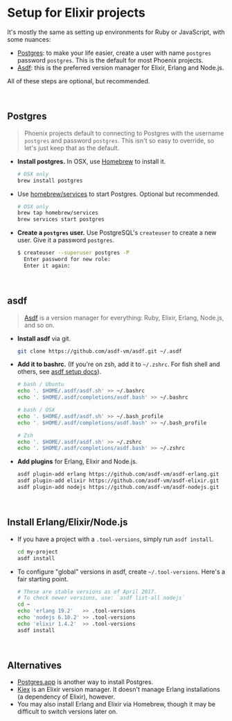 # Setup for Elixir projects

It's mostly the same as setting up environments for Ruby or JavaScript, with some nuances:

- [Postgres](#postgres): to make your life easier, create a user with name `postgres` password `postgres`. This is the default for most Phoenix projects.
- [Asdf](#asdf): this is the preferred version manager for Elixir, Erlang and Node.js.

All of these steps are optional, but recommended.

<br>

## Postgres

> Phoenix projects default to connecting to Postgres with the username `postgres` and password `postgres`. This isn't so easy to override, so let's just keep that as the default.

* __Install postgres.__ In OSX, use [Homebrew](http://brew.sh/) to install it.

  ```sh
  # OSX only
  brew install postgres
  ```

* Use [homebrew/services](http://github.com/homebrew/homebrew-services) to start Postgres. Optional but recommended.

  ```sh
  # OSX only
  brew tap homebrew/services
  brew services start postgres
  ```

* __Create a `postgres` user.__ Use PostgreSQL's `createuser` to create a new user. Give it a password `postgres`.

  ```sh
  $ createuser --superuser postgres -P
    Enter password for new role:
    Enter it again:
  ```

<br>

## asdf

> [Asdf](https://github.com/asdf-vm/asdf) is a version manager for everything: Ruby, Elixir, Erlang, Node.js, and so on.

* __Install asdf__ via git.

  ```sh
  git clone https://github.com/asdf-vm/asdf.git ~/.asdf
  ```

* __Add it to bashrc.__ (If you're on zsh, add it to `~/.zshrc`. For fish shell and others, see [asdf setup docs](https://github.com/asdf-vm/asdf#setup)).

  ```sh
  # bash / Ubuntu
  echo '. $HOME/.asdf/asdf.sh' >> ~/.bashrc
  echo '. $HOME/.asdf/completions/asdf.bash' >> ~/.bashrc
  ```

  ```sh
  # bash / OSX
  echo '. $HOME/.asdf/asdf.sh' >> ~/.bash_profile
  echo '. $HOME/.asdf/completions/asdf.bash' >> ~/.bash_profile
  ```

  ```sh
  # Zsh
  echo '. $HOME/.asdf/asdf.sh' >> ~/.zshrc
  echo '. $HOME/.asdf/completions/asdf.bash' >> ~/.zshrc
  ```

* __Add plugins__ for Erlang, Elixir and Node.js.

  ```sh
  asdf plugin-add erlang https://github.com/asdf-vm/asdf-erlang.git
  asdf plugin-add elixir https://github.com/asdf-vm/asdf-elixir.git
  asdf plugin-add nodejs https://github.com/asdf-vm/asdf-nodejs.git
  ```

<br>

## Install Erlang/Elixir/Node.js

* If you have a project with a `.tool-versions`, simply run `asdf install`.

  ```sh
  cd my-project
  asdf install
  ```

* To configure "global" versions in asdf, create `~/.tool-versions`. Here's a fair starting point.

  ```sh
  # These are stable versions as of April 2017.
  # To check newer versions, use: `asdf list-all nodejs`
  cd ~
  echo 'erlang 19.2'   >> .tool-versions
  echo 'nodejs 6.10.2' >> .tool-versions
  echo 'elixir 1.4.2'  >> .tool-versions
  asdf install
  ```

<br>

## Alternatives

* [Postgres.app](http://postgresapp.com/) is another way to install Postgres.
* [Kiex](https://github.com/taylor/kiex) is an Elixir version manager. It doesn't manage Erlang installations (a dependency of Elixir), however.
* You may also install Erlang and Elixir via Homebrew, though it may be difficult to switch versions later on.
